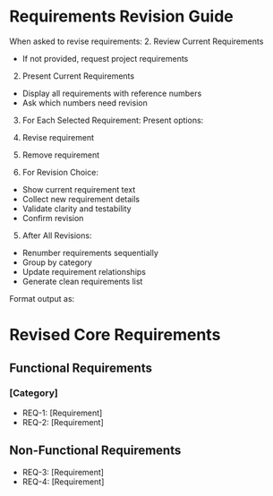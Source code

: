 # Requirements Revision Guide

When asked to revise requirements: 2. Review Current Requirements

- If not provided, request project requirements

2. Present Current Requirements

- Display all requirements with reference numbers
- Ask which numbers need revision

3. For Each Selected Requirement:
   Present options:
1. Revise requirement
1. Remove requirement

1. For Revision Choice:

- Show current requirement text
- Collect new requirement details
- Validate clarity and testability
- Confirm revision

5. After All Revisions:

- Renumber requirements sequentially
- Group by category
- Update requirement relationships
- Generate clean requirements list

Format output as:

# Revised Core Requirements

## Functional Requirements

### [Category]

- REQ-1: [Requirement]
- REQ-2: [Requirement]

## Non-Functional Requirements

- REQ-3: [Requirement]
- REQ-4: [Requirement]
